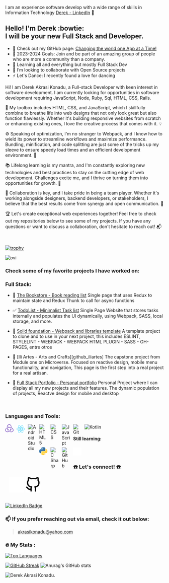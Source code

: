 I am an experience software develop with a wide range of skills in Information Technology [Derek - LinkedIn][linkedin] 👋

## Hello! I'm Derek :bowtie: <br> I will be your new Full Stack and Developer.

- 🤠 Check out my GitHub page: [Changing the world one App at a Time!][github]
- 🥅 2023-2024 Goals: Join and be part of an amazing group of people who are more a community than a company.
- 🌱 Learning all and everything but mostly Full Stack Dev
- 👯 I’m looking to collaborate with Open Source projects
- ⚡ Let's Dance: I recently found a love for dancing

Hi! I am Derek Akrasi Konadu, 
a Full-stack Developer with keen interest in software development. 
I am currently looking for opportunities in software development requiring JavaScript, Node, Ruby, Sql, HTML, CSS, Rails.

🎨 My toolbox includes HTML, CSS, and JavaScript, which I skillfully combine to breathe life into web designs that not only look great but also function flawlessly. Whether it's building responsive websites from scratch or enhancing existing ones, I love the creative process that comes with it. 💡

⚙️ Speaking of optimization, I'm no stranger to Webpack, and I know how to wield its power to streamline workflows and maximize performance. Bundling, minification, and code splitting are just some of the tricks up my sleeve to ensure speedy load times and an efficient development environment. 🚀

📚 Lifelong learning is my mantra, and I'm constantly exploring new technologies and best practices to stay on the cutting edge of web development. Challenges excite me, and I thrive on turning them into opportunities for growth. 🌱

🤝 Collaboration is key, and I take pride in being a team player. Whether it's working alongside designers, backend developers, or stakeholders, I believe that the best results come from synergy and open communication. 🤝

🏆 Let's create exceptional web experiences together! Feel free to check out my repositories below to see some of my projects. If you have any questions or want to discuss a collaboration, don't hesitate to reach out! 📬

<br>

[![trophy](https://github-profile-trophy.vercel.app/?username=ObibaAdoma)](https://github.com/ryo-ma/github-profile-trophy)

<img src="https://github-readme-stats.vercel.app/api/top-langs?username=Estete9&show_icons=true&locale=en&layout=compact&theme=chartreuse-dark" alt="ovi" />

<br>

### Check some of my favorite projects I have worked on:

### Full Stack:

- 📖 [The Bookstore - Book reading list][github_bookstore] Single page that uses Redux to maintain state and Redux Thunk to call for async functions

- ✅ [TodoList - Minimalist Task list][github_todolist] Single Page Website that stores tasks internally and populates the UI dynamically, using Webpack, SASS, local storage, and more.

- 📄 [Solid foundation - Webpack and libraries template][github_webpack] A template project to clone and to use in your next project, this includes ESLINT, STYLELINT - WEBPACK - WEBPACK HTML PLUGIN - SASS - GH-PAGES, entre otros
- 🎨 [Ili Artes - Arts and Crafts][github_iliartes] The capstone project from Module one on Microverse. Focused on reactive design, mobile menu functionality, and navigation, This page is the first step into a real project for a real artisan.
- 💼 [Full Stack Portfolio - Personal portfolio][github_portfolio] Personal Project where I can display all my new projects and their features. The dynamic population of projects, Reactve design for mobile and desktop

<br />

### Languages and Tools:

<img align="left" alt="Redux" width="26px" src="./img/redux.svg" style="padding-right:10px;"/>

<img align="left" alt="React" width="26px" src="./img/react-2.svg" style="padding-right:10px;"/>

<img align="left" alt="Android Studio" width="26px" src="https://cdn.jsdelivr.net/gh/devicons/devicon/icons/androidstudio/androidstudio-original.svg" style="padding-right:10px;"/>

<img alt="Kotlin" width="26px" src="https://cdn.jsdelivr.net/gh/devicons/devicon/icons/kotlin/kotlin-original.svg" style="padding-right:10px;" />

<img align="left" alt="HTML5" width="26px" src="https://cdn.jsdelivr.net/gh/devicons/devicon/icons/html5/html5-original.svg" style="padding-right:10px;" />

<img align="left" alt="CSS" width="26px" src="https://cdn.jsdelivr.net/gh/devicons/devicon/icons/css3/css3-original.svg" style="padding-right:10px;" />

<img align="left" alt="JavaScript" width="26px" src="https://cdn.jsdelivr.net/gh/devicons/devicon/icons/javascript/javascript-original.svg" style="padding-right:10px;" />

<img align="left" alt="Git" width="26px" src="https://cdn.jsdelivr.net/gh/devicons/devicon/icons/git/git-original.svg" style="padding-right:10px;" />

<br >

#### Still learning:

<img align="left" alt="Python" width="26px" src="./img/python-5.svg" style="padding-right:10px;"/>

<img align="left" alt="C Sharp" width="26px" src="https://cdn.jsdelivr.net/gh/devicons/devicon/icons/csharp/csharp-original.svg" style="padding-right:10px;" />
<img alt="GitHub" width="26px" src="https://user-images.githubusercontent.com/3369400/139447912-e0f43f33-6d9f-45f8-be46-2df5bbc91289.png" align="left" style="padding-right:10px;" />
<img alt="Terminal" width="26px" src="./img/terminal-dark.svg" />

<br />

### ☎️ Let's connect! ☎️

&nbsp;&nbsp;
[![website](./img/github-dark.svg)](https://github.com/obibaadoma/#gh-dark-mode-only)
[![website](./img/github-light.svg)](https://github.com/obibaadoma/#gh-light-mode-only)

<br />

[github_bookstore]: https://github.com/obibaadoma/book-stores
[twitter]: https://twitter.com/ObibaKwekuAdoma/
[linkedin]: https://www.linkedin.com/in/derek-akrasi-konadu-187453151/
[github]: https://github.com/obibaadoma/
[github_LeaderBoard]: https://github.com/obibaadoma/LeaderBoard
[github_lintu]: https://github.com/obibaadoma/Awsome_Books_Javascript
[github_library]: https://github.com/obibaadoma/School_Library
[github_blu]: https://github.com/obibaadoma/math-magic
[github_portfolio]: https://github.com/obibaadoma/potfolio-desktop
[github_todolist]: https://github.com/obibaadoma/webpack_To-Do-List
[github_Expense-App]: https://github.com/obibaadoma/Expense-App
[github_database]: https://github.com/obibaadoma/Vet_clinic_database
[github_webpack]: https://github.com/obibaadoma/metric-webapp


  <a href="https://www.linkedin.com/in/derek-akrasi-konadu-187453151/">
    <img src="https://img.shields.io/badge/LinkedIn-blue?style=for-the-badge&logo=linkedin&logoColor=white" alt="LinkedIn Badge"/>
  </a>
</div>

### 📫 If you prefer reaching out via email, check it out below:
> [akrasikonadu@yahoo.com](https://www.yahoo.com.com)


### :fire: My Stats :
[![Top Languages](https://github-readme-stats.vercel.app/api/top-langs/?username=obibaadoma&layout=compact&langs_count=8&bg_color=0,52fa5a21,4dfcff21,c64dff21&theme=tokyonight)](https://github.com/obibaadoma/github-readme-stats)

[![GitHub Streak](http://github-readme-streak-stats.herokuapp.com?user=obibaadoma&show_icons=true&layout=compact&langs_count=8&bg_color=0,52fa5a21,4dfcff21,c64dff21&theme=tokyonight)](https://git.io/streak-stats)
![Anurag's GitHub stats](https://github-readme-stats.vercel.app/api?username=obibaadoma&show_icons=true&layout=compact&langs_count=8&bg_color=0,52fa5a21,4dfcff21,c64dff21&theme=tokyonight)


<p align="left"> <img src="https://komarev.com/ghpvc/?username=obibaadoma&label=Profile%20views&color=blueviolet&style=flat" alt="Derek Akrasi Konadu." /> </p>
